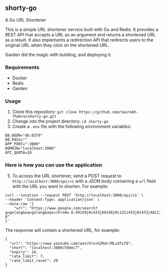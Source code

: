 ## shorty-go
A Go URL Shortener 

This is a simple URL shortener service built with Go and Redis. It provides a REST API that accepts a URL as an argument and returns a shortened URL as a result. It also implements a redirection API that redirects users to the original URL when they click on the shortened URL.

Garden did the magic with building, and deploying it.

### Requirements

- Docker
- Redis
- Garden

### Usage

1. Clone this repository: `git clone https://github.com/Saurabh-Thakre/shorty-go.git`
2. Change into the project directory: `cd shorty-go`
3. Create a `.env` file with the following environment variables:

```
DB_ADDR="db:6379"
DB_PASS=""
APP_PORT=":3000"
DOMAIN="localhost:3000"
API_QUOTA=10
```

### Here is how you can use the application
5. To access the URL shortener, send a POST request to `http://localhost:3000/api/v1` with a JSON body containing a `url` field with the URL you want to shorten. For example:

```
curl --location --request POST 'http://localhost:3000/api/v1' \
--header 'Content-Type: application/json' \
--data-raw '{
    "url": "https://www.google.com/search?q=golang&oq=golang&aqs=chrome.0.69i59j0i433j69i60j0i131i433j0i433j46i131i433j0i433j46j0i131i433j69i60.1829j0j7&sourceid=chrome&ie=UTF-8"
}'
```

The response will contain a shortened URL, for example:

```
{
  "url": "https://www.youtube.com/watch?v=h2RdcrMLsdfsfQ",
  "short": "localhost:3000/59dec7",
  "expiry": 24,
  "rate_limit": 7,
  "rate_limit_reset": 29
}
```
